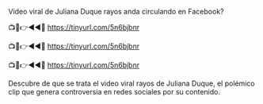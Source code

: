 Video viral de Juliana Duque rayos anda circulando en Facebook?

📺📱👉◄◄🔴  https://tinyurl.com/5n6bjbnr

📺📱👉◄◄🔴  https://tinyurl.com/5n6bjbnr

📺📱👉◄◄🔴  https://tinyurl.com/5n6bjbnr


Descubre de que se trata el video viral rayos de Juliana Duque, el polémico clip que genera controversia en redes sociales por su contenido.
